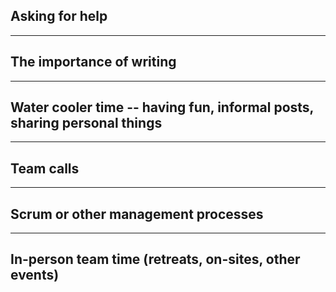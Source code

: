 ## Asking for help

----

## The importance of writing


----


## Water cooler time -- having fun, informal posts, sharing personal things

----


## Team calls

----


## Scrum or other management processes

----


## In-person team time (retreats, on-sites, other events)

